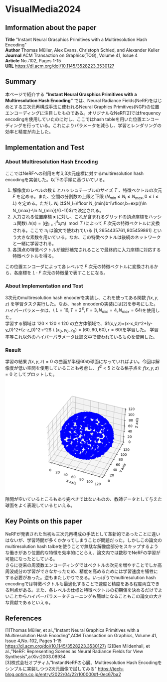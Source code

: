 # VisualMedia2024

## Imformation about the paper
**Title** "Instant Neural Grasphics Primitives with a Multiresolution Hash Encoding"\
**Author** Thomas Müller, Alex Evans, Christoph Schied, and Alexander Keller\
**Journal** ACM Transaction on Graphics(TOG), Volume 41, Issue 4\
**Article** No.:102, Pages 1-15\
**URL** https://dl.acm.org/doi/10.1145/3528223.3530127

## Summary
本ページで紹介する **"Instant Neural Grasphics Primitives with a Multiresolution Hash Encoding"** では、Neural Radiance Fields(NeRF)をはじめとする三次元再構成手法に使われるNeural Graphics Primitives(NGP)の位置エンコーディングに注目したものである。オリジナルなNeRF[2]ではfrequency encodingを使用していたのに対し、ここではhash tableを用いた位置エンコーディングを行っている。これによりパラメータを減らし、学習とレンダリングの効率と精度が向上した。


## Implementation and Test
### About Multiresolution Hash Encoding 
ここではNeRFへの利用を考え3次元座標に対するmultiresolution hash encodingを実装した。以下の手順に基づいている。
1. 解像度のレベルの数 $L$ とハッシュテーブルのサイズ $T$ 、特徴ベクトルの次元 $F$ を定める。また、空間の分割数の上限と下限 $(N_{min}\leq N_l\leq N_{max},0\leq l\leq L)$ を定める。ただし $N_l$ は\$N_l=\lfloor N_{min}b^l\rfloor,b=exp((\ln N_{max}-\ln N_{min})/(L-1))$\で決定される。
1. 入力される位置座標 $\boldsymbol{x}$ に対し、これが含まれるグリッドの頂点座標をハッシュ関数\ $h(x) = \left( \bigoplus_{i=1}^{d} x_i \pi_i \right) \mod T$ \によって $F$ 次元の特徴ベクトルに変換される。ここで $\pi_i$ は論文で使われている $[1,2654435761,805459861]$ という大きな素数を用いている。なお、この特徴ベクトルは後続のネットワークと一緒に学習される。
1. 各頂点の特徴ベクトルが線形補完されることで最終的に入力座標に対応する特徴ベクトルを得る。

この位置エンコーダによって各レベルで $F$ 次元の特徴ベクトルに変換されるから、各座標を $L\cdot F$ 次元の特徴量で表すことになる。

### About Implementation and Test
3次元のmultiresolution hash encoderを実装し、これを使ってある関数 $f(x,y,z)$ を学習タスク実行した。なお、hash encoderの実装には[2]を参考にした。\
ハイパーパラメータは、\ $L=16,T=2^8,F=3,N_{min}=4,N_{max}=64$\を使用した。\
学習する領域は $120\times 120\times 120$ の立方体領域で、\$f(x,y,z)=(x-x_0)^2+(y-y_0)^2+(z-z_0)^2-r^2$ \ $(x_0,y_0,z_0)=(60,60,60),r=60$\を学習した。
学習率等これ以外のハイパーパラメータは論文中で使われているものを使用した。
### Result
学習の結果 $f(x,y,z)=0$ の曲面が半径60の球面になっていればよい。今回は解像度が低い空間を使用していることも考慮し、 $f^2<5$ となる格子点を $f(x,y,z)=0$ としてプロットした。
![result1](result1.png "Resut")
隙間が空いているところもあり完ぺきではないものの、教師データとして与えた球面をよく表現しているといえる。
## Key Points on this paper
NeRFが発表された当初も三次元再構成の手法として革新的であったことに違いはないが、学習時間が多くかかってしまうことが問題だった。しかしこの論文のmultiresolution hash talbeを使うことで無駄な解像度部分をスキップするような働きがあり位置的な特徴を効率的にとらえ、論文内では数秒でNeRFの学習が可能になったとしている。\
さらに従来の周波数エンコーディングではベクトルの次元を増やすことでしか高周波成分の学習ができなかったため、精度を高めるためには学習速度を犠牲にする必要があった。逆もまたしかりである。いっぽうでmultiresolution hash encodingでは特徴ベクトルも最適化することで速度と精度をある程度両立できる利点がある。また、各レベルの仕様と特徴ベクトルの初期値を決めるだけでよいことからハイパーパラメータチューニングも簡単になることもこの論文の大きな貢献であるといえる。
## References
[1]Thomas Müller, et al.,"Instant Neural Graphics Primitives with a Multiresolution Hash Encoding",ACM Transaction on Graphics, Volume 41, Issue 4,No.:102, Pages 1-15
https://dl.acm.org/doi/10.1145/3528223.3530127\
[2]Ben Mildenhall, et al.,"NeRF: Representing Scenes as Neural Radiance Fields for View Synthesis",arXiv:2003.08934\
[3]株式会社オプティム"InstantNeRFの心臓、Multiresolution Hash Encodingをシンプルに実装しつつ2次元画像で試してみる"
https://tech-blog.optim.co.jp/entry/2022/04/22/100000#f-0ec67ba2
